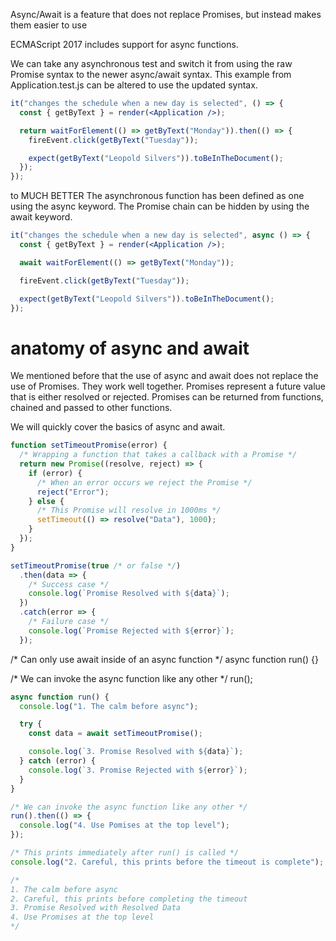 Async/Await is a feature that does not replace Promises, but instead makes them easier to use

ECMAScript 2017 includes support for async functions.

We can take any asynchronous test and switch it from using the raw Promise syntax to the newer async/await syntax. This example from Application.test.js can be altered to use the updated syntax.

```jsx
it("changes the schedule when a new day is selected", () => {
  const { getByText } = render(<Application />);

  return waitForElement(() => getByText("Monday")).then(() => {
    fireEvent.click(getByText("Tuesday"));

    expect(getByText("Leopold Silvers")).toBeInTheDocument();
  });
});
```
to MUCH BETTER
The asynchronous function has been defined as one using the async keyword.
The Promise chain can be hidden by using the await keyword.

```jsx
it("changes the schedule when a new day is selected", async () => {
  const { getByText } = render(<Application />);

  await waitForElement(() => getByText("Monday"));

  fireEvent.click(getByText("Tuesday"));

  expect(getByText("Leopold Silvers")).toBeInTheDocument();
});
```

# anatomy of async and await

We mentioned before that the use of async and await does not replace the use of Promises. They work well together. Promises represent a future value that is either resolved or rejected. Promises can be returned from functions, chained and passed to other functions.

We will quickly cover the basics of async and await.

```jsx
function setTimeoutPromise(error) {
  /* Wrapping a function that takes a callback with a Promise */
  return new Promise((resolve, reject) => {
    if (error) {
      /* When an error occurs we reject the Promise */
      reject("Error");
    } else {
      /* This Promise will resolve in 1000ms */
      setTimeout(() => resolve("Data"), 1000);
    }
  });
}

setTimeoutPromise(true /* or false */)
  .then(data => {
    /* Success case */
    console.log(`Promise Resolved with ${data}`);
  })
  .catch(error => {
    /* Failure case */
    console.log(`Promise Rejected with ${error}`);
  });
  ```

  /* Can only use await inside of an async function */
async function run() {}

/* We can invoke the async function like any other */
run();
```jsx
async function run() {
  console.log("1. The calm before async");

  try {
    const data = await setTimeoutPromise();

    console.log(`3. Promise Resolved with ${data}`);
  } catch (error) {
    console.log(`3. Promise Rejected with ${error}`);
  }
}

/* We can invoke the async function like any other */
run().then(() => {
  console.log("4. Use Pomises at the top level");
});

/* This prints immediately after run() is called */
console.log("2. Careful, this prints before the timeout is complete");

/*
1. The calm before async
2. Careful, this prints before completing the timeout
3. Promise Resolved with Resolved Data
4. Use Promises at the top level
*/
```